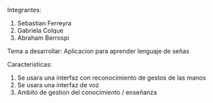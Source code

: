 Integrantes:
1. Sebastian Ferreyra
2. Gabriela Colque
3. Abraham Berrospi

Tema a desarrollar:
Aplicacion para aprender lenguaje de señas


Caracteristicas:
1. Se usara una interfaz con reconocimiento de gestos de las manos
2. Se usara una interfaz de voz
3. Ambito de gestion del conocimiento / enseñanza